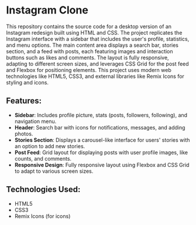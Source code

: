 # Instagram Clone

This repository contains the source code for a desktop version of an Instagram redesign built using HTML and CSS. The project replicates the Instagram interface with a sidebar that includes the user's profile, statistics, and menu options. The main content area displays a search bar, stories section, and a feed with posts, each featuring images and interaction buttons such as likes and comments. The layout is fully responsive, adapting to different screen sizes, and leverages CSS Grid for the post feed and Flexbox for positioning elements. This project uses modern web technologies like HTML5, CSS3, and external libraries like Remix Icons for styling and icons.

## Features:
- **Sidebar**: Includes profile picture, stats (posts, followers, following), and navigation menu.
- **Header**: Search bar with icons for notifications, messages, and adding photos.
- **Stories Section**: Displays a carousel-like interface for users' stories with an option to add new stories.
- **Post Feed**: Grid layout for displaying posts with user profile images, like counts, and comments.
- **Responsive Design**: Fully responsive layout using Flexbox and CSS Grid to adapt to various screen sizes.

## Technologies Used:
- HTML5
- CSS3
- Remix Icons (for icons)
